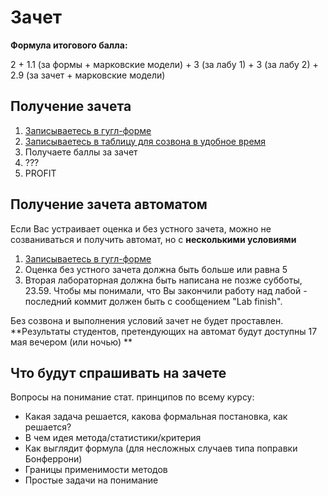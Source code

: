 # Зачет

**Формула итогового балла:**

2 + 1.1 (за формы + марковские модели) + 3 (за лабу 1) + 3 (за лабу 2) + 2.9 (за зачет + марковские модели)

## Получение зачета

1. [Записываетесь в гугл-форме](https://docs.google.com/forms/d/e/1FAIpQLSc_nHIPoJ4nhvt21kCMBsrIO5ml4xKHN3aYgJ_bwHjXWmHRTg/viewform?usp=sf_link)
2. [Записываетесь в таблицу для созвона в удобное время](https://docs.google.com/spreadsheets/d/1pSJcxdv7KSsR8aACjM5eHizhk-P5Qrxvjk1uz8UGAZE/edit?usp=sharing)
3. Получаете баллы за зачет 
4. ???
5. PROFIT

## Получение зачета автоматом

Если Вас устраивает оценка и без устного зачета, можно не созваниваться и получить автомат, но с **несколькими условиями**

1. [Записываетесь в гугл-форме](https://docs.google.com/forms/d/e/1FAIpQLSc_nHIPoJ4nhvt21kCMBsrIO5ml4xKHN3aYgJ_bwHjXWmHRTg/viewform?usp=sf_link)
2. Оценка без устного зачета должна быть больше или равна 5 
3. Вторая лабораторная должна быть написана не позже субботы, 23.59. Чтобы мы понимали, что Вы закончили работу над лабой - последний коммит должен быть с сообщением "Lab finish".

Без созвона и выполнения условий зачет не будет проставлен.
**Результаты студентов, претендующих на автомат будут доступны 17 мая вечером (или ночью) **

## Что будут спрашивать на зачете
Вопросы на понимание стат. принципов по всему курсу:
* Какая задача решается, какова формальная постановка, как решается?
* В чем идея метода/статистики/критерия
* Как выглядит формула (для несложных случаев типа поправки Бонферрони)
* Границы применимости методов
* Простые задачи на понимание


